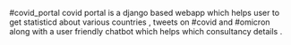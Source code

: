 #covid_portal
covid portal is a django based webapp which helps user to get statisticd about various countries , tweets on #covid and #omicron along with a user friendly chatbot which helps which consultancy details .
